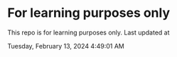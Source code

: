 # For learning purposes only
This repo is for learning purposes only.
Last updated at

Tuesday, February 13, 2024 4:49:01 AM

